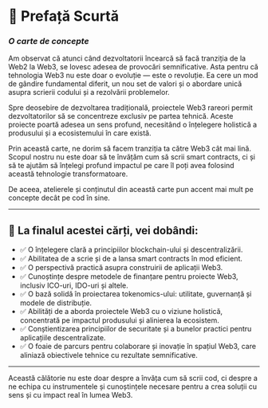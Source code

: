 # 📖 Prefață Scurtă

### *O carte de concepte*

Am observat că atunci când dezvoltatorii încearcă să facă tranziția de la Web2 la Web3, se lovesc adesea de provocări semnificative. Asta pentru că tehnologia Web3 nu este doar o evoluție — este o revoluție. Ea cere un mod de gândire fundamental diferit, un nou set de valori și o abordare unică asupra scrierii codului și a rezolvării problemelor.

Spre deosebire de dezvoltarea tradițională, proiectele Web3 rareori permit dezvoltatorilor să se concentreze exclusiv pe partea tehnică. Aceste proiecte poartă adesea un sens profund, necesitând o înțelegere holistică a produsului și a ecosistemului în care există.

Prin această carte, ne dorim să facem tranziția ta către Web3 cât mai lină. Scopul nostru nu este doar să te învățăm cum să scrii smart contracts, ci și să te ajutăm să înțelegi profund impactul pe care îl poți avea folosind această tehnologie transformatoare.

De aceea, atelierele și conținutul din această carte pun accent mai mult pe concepte decât pe cod în sine.

---

## 🎯 La finalul acestei cărți, vei dobândi:

- ✅ O înțelegere clară a principiilor blockchain-ului și descentralizării.  
- ✅ Abilitatea de a scrie și de a lansa smart contracts în mod eficient.  
- ✅ O perspectivă practică asupra construirii de aplicații Web3.  
- ✅ Cunoștințe despre metodele de finanțare pentru proiecte Web3, inclusiv ICO-uri, IDO-uri și altele.  
- ✅ O bază solidă în proiectarea tokenomics-ului: utilitate, guvernanță și modele de distribuție.  
- ✅ Abilități de a aborda proiectele Web3 cu o viziune holistică, concentrată pe impactul produsului și alinierea la ecosistem.  
- ✅ Conștientizarea principiilor de securitate și a bunelor practici pentru aplicațiile descentralizate.  
- ✅ O foaie de parcurs pentru colaborare și inovație în spațiul Web3, care aliniază obiectivele tehnice cu rezultate semnificative.

---

Această călătorie nu este doar despre a învăța cum să scrii cod, ci despre a ne echipa cu instrumentele și cunoștințele necesare pentru a crea soluții cu sens și cu impact real în lumea Web3.
